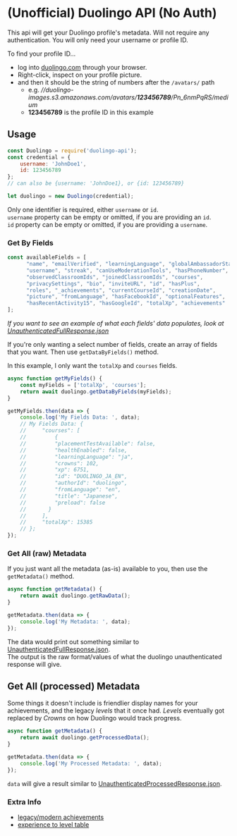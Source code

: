 # (Unofficial) Duolingo API (No Auth)
This api will get your Duolingo profile's metadata. Will not require any
authentication. You will only need your username or profile ID. 

To find your profile ID... 
- log into [duolingo.com](duolingo.com) through your
browser.  
- Right-click, inspect on your profile picture.
- and then it should be the string of numbers after the `/avatars/` path
  - e.g. _//duolingo-images.s3.amazonaws.com/avatars/**123456789**/Pn_6nmPqRS/medium_
  - **123456789** is the profile ID in this example

## Usage
```javascript
const Duolingo = require('duolingo-api');
const credential = {
    username: 'JohnDoe1',
    id: 123456789
};
// can also be {username: 'JohnDoe1}, or {id: 123456789}

let duolingo = new Duolingo(credential);
```
Only one identifier is required, either `username` or `id`.  
`username` property can be empty or omitted, if you are providing an `id`.  
`id` property can be empty or omitted, if you are providing a `username`.  

### Get By Fields
```javascript
const availableFields = [
      "name", "emailVerified", "learningLanguage", "globalAmbassadorStatus",
      "username", "streak", "canUseModerationTools", "hasPhoneNumber",
      "observedClassroomIds", "joinedClassroomIds", "courses",
      "privacySettings", "bio", "inviteURL", "id", "hasPlus",
      "roles", "_achievements", "currentCourseId", "creationDate",
      "picture", "fromLanguage", "hasFacebookId", "optionalFeatures",
      "hasRecentActivity15", "hasGoogleId", "totalXp", "achievements"
];
```
_If you want to see an example of what each fields' data populates, 
look at [UnauthenticatedFullResponse.json](./test/mock/UnauthenticatedFullResponse.json)_

If you're only wanting a select number of fields, create an array of fields that you want. 
Then use `getDataByFields()` method.

In this example, I only want the `totalXp` and `courses` fields.
```javascript
async function getMyFields() {
    const myFields = ['totalXp', 'courses'];
    return await duolingo.getDataByFields(myFields);
}

getMyFields.then(data => {
    console.log('My Fields Data: ', data);
    // My Fields Data: {
    //     "courses": [
    //         {
    //         "placementTestAvailable": false,
    //         "healthEnabled": false,
    //         "learningLanguage": "ja",
    //         "crowns": 102,
    //         "xp": 6751,
    //         "id": "DUOLINGO_JA_EN",
    //         "authorId": "duolingo",
    //         "fromLanguage": "en",
    //         "title": "Japanese",
    //         "preload": false
    //       }
    //     ],
    //     "totalXp": 15385
    // };
});
```

### Get All (raw) Metadata
If you just want all the metadata (as-is) available to you, then use the `getMetadata()` method.
```javascript
async function getMetadata() {
    return await duolingo.getRawData();
}

getMetadata.then(data => {
    console.log('My Metadata: ', data);
});
```
The data would print out something similar to [UnauthenticatedFullResponse.json](./test/mock/UnauthenticatedFullResponse.json).  
The output is the raw format/values of what the duolingo unauthenticated response will give. 

## Get All (processed) Metadata
Some things it doesn't include is friendlier display names for your achievements, 
and the legacy _levels_ that it once had. _Levels_ eventually got replaced by _Crowns_ 
on how Duolingo would track progress. 

```javascript
async function getMetadata() {
    return await duolingo.getProcessedData();
}

getMetadata.then(data => {
    console.log('My Processed Metadata: ', data);
});
```
`data` will give a result similar to [UnauthenticatedProcessedResponse.json](./test/mock/UnauthenticatedProcessedResponse.json).

### Extra Info
- [legacy/modern achievements](https://duolingo.fandom.com/wiki/Achievements)
- [experience to level table](https://forum.duolingo.com/comment/33002358)
